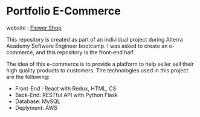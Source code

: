 # Portfolio E-Commerce

website : [Flower Shop](flower.derbyps.my.id)

This repository is created as part of an individual project during Alterra Academy Software Engineer bootcamp. I was asked to create an e-commerce, and this repository is the front-end half.

The idea of this e-commerce is to provide a platform to help seller sell their high quality products to customers. The technologies used in this project are the following:

- Front-End : React with Redux, HTML, CS
- Back-End: RESTful API with Python Flask
- Database: MySQL
- Deplyment: AWS
